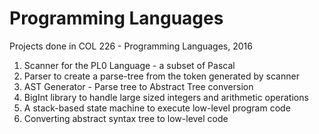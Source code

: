 # Programming Languages
Projects done in COL 226 - Programming Languages, 2016

1. Scanner for the PL0 Language - a subset of Pascal
2. Parser to create a parse-tree from the token generated by scanner
3. AST Generator - Parse tree to Abstract Tree conversion
4. BigInt library to handle large sized integers and arithmetic operations
5. A stack-based state machine to execute low-level program code
6. Converting abstract syntax tree to low-level code
